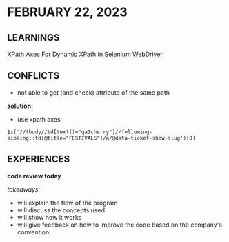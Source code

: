 # FEBRUARY 22, 2023

## LEARNINGS

[XPath Axes For Dynamic XPath In Selenium WebDriver](https://www.softwaretestinghelp.com/xpath-axes-tutorial/)

## CONFLICTS

- not able to get (and check) attribute of the same path

**solution:**
- use xpath axes
```
$x('//tbody//td[text()="qa1cherry"]//following-sibling::td[@title="FESTIVALS"]/a/@data-ticket-show-slug')[0]
```

## EXPERIENCES

**code review today**

*takeaways:*

- will explain the flow of the program
- will discuss the concepts used
- will show how it works
- will give feedback on how to improve the code based on the company's convention